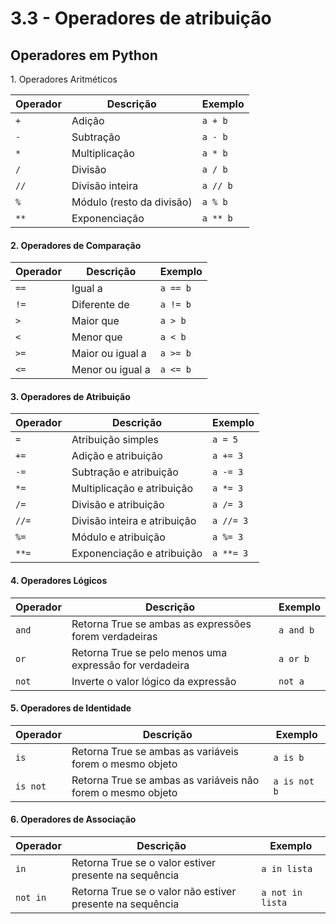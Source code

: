 # 3.3 - Operadores de atribuição

## Operadores em Python

1\. Operadores Aritméticos

| Operador | Descrição                 | Exemplo  |
| -------- | ------------------------- | -------- |
| `+`      | Adição                    | `a + b`  |
| `-`      | Subtração                 | `a - b`  |
| `*`      | Multiplicação             | `a * b`  |
| `/`      | Divisão                   | `a / b`  |
| `//`     | Divisão inteira           | `a // b` |
| `%`      | Módulo (resto da divisão) | `a % b`  |
| `**`     | Exponenciação             | `a ** b` |

#### 2. Operadores de Comparação

| Operador | Descrição        | Exemplo  |
| -------- | ---------------- | -------- |
| `==`     | Igual a          | `a == b` |
| `!=`     | Diferente de     | `a != b` |
| `>`      | Maior que        | `a > b`  |
| `<`      | Menor que        | `a < b`  |
| `>=`     | Maior ou igual a | `a >= b` |
| `<=`     | Menor ou igual a | `a <= b` |

#### 3. Operadores de Atribuição

| Operador | Descrição                    | Exemplo   |
| -------- | ---------------------------- | --------- |
| `=`      | Atribuição simples           | `a = 5`   |
| `+=`     | Adição e atribuição          | `a += 3`  |
| `-=`     | Subtração e atribuição       | `a -= 3`  |
| `*=`     | Multiplicação e atribuição   | `a *= 3`  |
| `/=`     | Divisão e atribuição         | `a /= 3`  |
| `//=`    | Divisão inteira e atribuição | `a //= 3` |
| `%=`     | Módulo e atribuição          | `a %= 3`  |
| `**=`    | Exponenciação e atribuição   | `a **= 3` |

#### 4. Operadores Lógicos

| Operador | Descrição                                               | Exemplo   |
| -------- | ------------------------------------------------------- | --------- |
| `and`    | Retorna True se ambas as expressões forem verdadeiras   | `a and b` |
| `or`     | Retorna True se pelo menos uma expressão for verdadeira | `a or b`  |
| `not`    | Inverte o valor lógico da expressão                     | `not a`   |

#### 5. Operadores de Identidade

| Operador | Descrição                                                   | Exemplo      |
| -------- | ----------------------------------------------------------- | ------------ |
| `is`     | Retorna True se ambas as variáveis forem o mesmo objeto     | `a is b`     |
| `is not` | Retorna True se ambas as variáveis não forem o mesmo objeto | `a is not b` |

#### 6. Operadores de Associação

| Operador | Descrição                                                 | Exemplo          |
| -------- | --------------------------------------------------------- | ---------------- |
| `in`     | Retorna True se o valor estiver presente na sequência     | `a in lista`     |
| `not in` | Retorna True se o valor não estiver presente na sequência | `a not in lista` |
